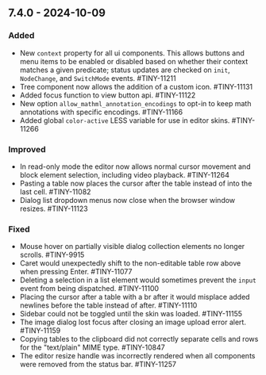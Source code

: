 ## 7.4.0 - 2024-10-09

### Added
- New `context` property for all ui components. This allows buttons and menu items to be enabled or disabled based on whether their context matches a given predicate; status updates are checked on `init`, `NodeChange`, and `SwitchMode` events. #TINY-11211
- Tree component now allows the addition of a custom icon. #TINY-11131
- Added focus function to view button api. #TINY-11122
- New option `allow_mathml_annotation_encodings` to opt-in to keep math annotations with specific encodings. #TINY-11166
- Added global `color-active` LESS variable for use in editor skins. #TINY-11266

### Improved
- In read-only mode the editor now allows normal cursor movement and block element selection, including video playback. #TINY-11264
- Pasting a table now places the cursor after the table instead of into the last cell. #TINY-11082
- Dialog list dropdown menus now close when the browser window resizes. #TINY-11123

### Fixed
- Mouse hover on partially visible dialog collection elements no longer scrolls. #TINY-9915
- Caret would unexpectedly shift to the non-editable table row above when pressing Enter. #TINY-11077
- Deleting a selection in a list element would sometimes prevent the `input` event from being dispatched. #TINY-11100
- Placing the cursor after a table with a br after it would misplace added newlines before the table instead of after. #TINY-11110
- Sidebar could not be toggled until the skin was loaded. #TINY-11155
- The image dialog lost focus after closing an image upload error alert. #TINY-11159
- Copying tables to the clipboard did not correctly separate cells and rows for the "text/plain" MIME type. #TINY-10847
- The editor resize handle was incorrectly rendered when all components were removed from the status bar. #TINY-11257
